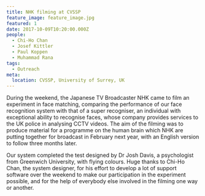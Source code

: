 ```yaml
---
title: NHK filming at CVSSP
feature_image: feature_image.jpg
featured: 1
date: 2017-10-09T10:20:00.000Z
people:
  - Chi-Ho Chan
  - Josef Kittler
  - Paul Koppen
  - Muhammad Rana
tags:
  - Outreach
meta:
  location: CVSSP, University of Surrey, UK
---
```


During the weekend, the Japanese TV Broadcaster NHK came to film an experiment
in face matching, comparing the performance of our face recognition system with
that of a super recogniser, an individual with exceptional ability to recognise
faces, whose company provides services to the UK police in analysing CCTV
videos. The aim of the filming was to produce material for a programme on the
human brain which NHK are putting together for broadcast in February next year,
with an English version to follow three months later.

Our system completed the test designed by Dr Josh Davis, a psychologist from
Greenwich University, with flying colours. Huge thanks to Chi-Ho Chan, the
system designer, for his effort to develop a lot of support software over the
weekend to make our participation in the experiment possible, and for the help
of everybody else involved in the filming one way or another.
